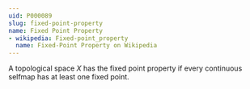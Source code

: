 ```yaml
---
uid: P000089
slug: fixed-point-property
name: Fixed Point Property
- wikipedia: Fixed-point_property
  name: Fixed-Point Property on Wikipedia
---
```

A topological space $X$ has the fixed point property if every continuous selfmap has at least one fixed point.
